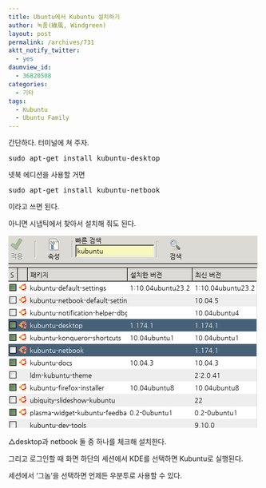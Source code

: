 ```yaml
---
title: Ubuntu에서 Kubuntu 설치하기
author: 녹풍(綠風, Windgreen)
layout: post
permalink: /archives/731
aktt_notify_twitter:
  - yes
daumview_id:
  - 36820508
categories:
  - 기타
tags:
  - Kubuntu
  - Ubuntu Family
---
```

간단하다. 터미널에 쳐 주자.

<pre class="brush:plain">sudo apt-get install kubuntu-desktop</pre>

넷북 에디션을 사용할 거면 

<pre class="brush:plain">sudo apt-get install kubuntu-netbook</pre>

이라고 쓰면 된다. 

아니면 시냅틱에서 찾아서 설치해 줘도 된다.

<div style="width: 509px" class="wp-caption aligncenter">
  <img src="/uploads/legacy/old-images/1/cfile25.uf.144EB64C4D4BC95B293C29.png" width="499" height="386" alt="" /><p class="wp-caption-text">
    △desktop과 netbook 둘 중 하나를 체크해 설치한다.
  </p>
</div>

그리고 로그인할 때 화면 하단의 세션에서 KDE를 선택하면 Kubuntu로 실행된다.

세션에서 &#8216;그놈&#8217;을 선택하면 언제든 우분투로 사용할 수 있다.